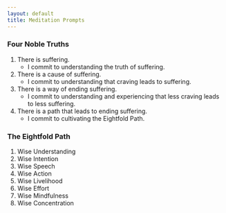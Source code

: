 ```yaml
---
layout: default
title: Meditation Prompts 
---
```


### Four Noble Truths
1. There is suffering. 
   - I commit to understanding the truth of suffering.
2. There is a cause of suffering. 
   - I commit to understanding that craving leads to suffering.
3. There is a way of ending suffering. 
   - I commit to understanding and experiencing that less craving leads to less suffering.
4. There is a path that leads to ending suffering. 
   - I commit to cultivating the Eightfold Path.

### The Eightfold Path
1. Wise Understanding
2. Wise Intention
3. Wise Speech
4. Wise Action
5. Wise Livelihood
6. Wise Effort
7. Wise Mindfulness
8. Wise Concentration